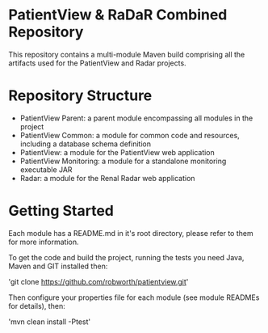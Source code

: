 PatientView & RaDaR Combined Repository
=======================================

This repository contains a multi-module Maven build comprising all the artifacts used for the PatientView and Radar projects.

Repository Structure
====================

- PatientView Parent: a parent module encompassing all modules in the project
- PatientView Common: a module for common code and resources, including a database schema definition
- PatientView: a module for the PatientView web application
- PatientView Monitoring: a module for a standalone monitoring executable JAR
- Radar: a module for the Renal Radar web application

Getting Started
===============

Each module has a README.md in it's root directory, please refer to them for more information.

To get the code and build the project, running the tests you need Java, Maven and GIT installed then:

'git clone https://github.com/robworth/patientview.git'

Then configure your properties file for each module (see module READMEs for details), then:

'mvn clean install -Ptest'





